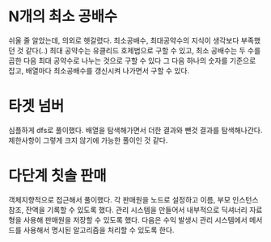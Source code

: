 # N개의 최소 공배수
쉬울 줄 알았는데, 의외로 헷갈렸다.
최소공배수, 최대공약수의 지식이 생각보다 부족했던 것 같다(..)
최대 공약수는 유클리드 호제법으로 구할 수 있고, 최소 공배수는 두 수를 곱한 다음 최대 공약수로 나누는 것으로 구할 수 있다
그 다음 하나의 숫자를 기준으로 잡고, 배열마다 최소공배수를 갱신시켜 나가면서 구할 수 있다.

# 타겟 넘버
심플하게 dfs로 풀이했다.
배열을 탐색해가면서 더한 결과와 뺀것 결과를 탐색해나간다.
제한사항이 그렇게 크지 않기에 가능한 풀이인 것 같다.

# 다단계 칫솔 판매
객체지향적으로 접근해서 풀이했다. 각 판매원을 노드로 설정하고 이름, 부모 인스턴스 참조, 잔액을 기록할 수 있도록 했다.
관리 시스템을 만들어서 내부적으로 딕셔너리 자료형을 사용해 판매원을 저장할 수 있도록 했다.
다음은 수익 발생시 관리 시스템에서 메서드를 사용해서 명시된 알고리즘을 처리할 수 있도록 한다.